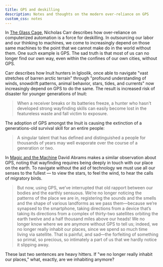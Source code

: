 ```yaml
---
title: GPS and deskilling
description: Notes and thoughts on the modern over-reliance on GPS
custom_css: notes
---
```


In [The Glass Cage](https://bookshop.org/a/106240/9780393351637), Nicholas Carr describes how over-reliance on computerized automation is a force for deskilling. In outsourcing our labor and our thinking to machines, we come to increasingly depend on those same machines to the point that we cannot make do in the world without them. One such example is GPS. The sad truth is that most of us can no longer find our own way, even within the confines of our own cities, without GPS.

Carr describes how Inuit hunters in Igloolik, once able to navigate "vast stretches of barren arctic terrain" through "profound understanding of winds, snowdrift patterns, animal behavior, stars, tides, and currents" now increasingly depend on GPS to do the same. The result is increased risk of disaster for younger generations of Inuit:

> When a receiver breaks or its batteries freeze, a hunter who hasn't developed strong wayfinding skills can easily become lost in the featureless waste and fall victim to exposure.

The adoption of GPS amongst the Inuit is causing the extinction of a generations-old survival skill for an entire people:

> A singular talent that has defined and distinguished a people for thousands of years may well evaporate over the course of a generation or two.

In [Magic and the Machine](https://emergencemagazine.org/essay/magic-and-the-machine/) David Abrams makes a similar observation about GPS, noting that wayfinding requires being deeply in touch with our place on the earth. To navigate without the aid of technology we must use all our senses to the fullest — to view the stars, to feel the wind, to hear the calls of migratory birds.

> But now, using GPS, we’ve interrupted that old rapport between our bodies and the earthly sensuous. We’re no longer noticing the patterns of the place we are in, registering the sounds and the smells and the shape of various landforms as we pass them—because we’re synapsed to the smartphone, taking directions from a device that’s taking its directions from a complex of thirty-two satellites orbiting the earth twelve and a half thousand miles above our heads! We no longer know where we are anymore without GPS to tell us; indeed, we no longer really inhabit our places, since we spend so much time living via satellite. That is painful, and sad—the forfeiting of something so primal, so precious, so intimately a part of us that we hardly notice it slipping away.

These last two sentences are heavy hitters. If "we no longer really inhabit our places," what, exactly, are we inhabiting anymore?
